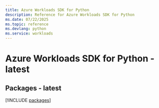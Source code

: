 ```yaml
---
title: Azure Workloads SDK for Python
description: Reference for Azure Workloads SDK for Python
ms.date: 07/22/2025
ms.topic: reference
ms.devlang: python
ms.service: workloads
---
```

# Azure Workloads SDK for Python - latest
## Packages - latest
[!INCLUDE [packages](workloads-index.md)]